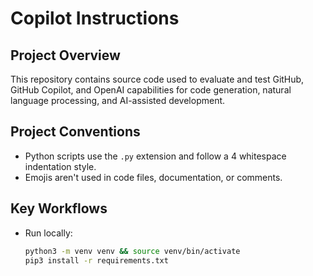 # Copilot Instructions

## Project Overview
This repository contains source code used to evaluate and test GitHub, GitHub Copilot, and OpenAI capabilities for code generation, natural language processing, and AI-assisted development.

## Project Conventions
- Python scripts use the `.py` extension and follow a 4 whitespace indentation style.
- Emojis aren't used in code files, documentation, or comments.

## Key Workflows
* Run locally:
    ```bash
    python3 -m venv venv && source venv/bin/activate
    pip3 install -r requirements.txt
    ```
